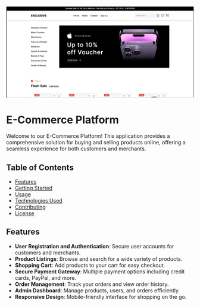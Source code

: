 ![Alt text](https://github.com/hayat-hussen/E-Commerce-Website/blob/main/Screenshot%20(95).png)

# E-Commerce Platform

Welcome to our E-Commerce Platform! This application provides a comprehensive solution for buying and selling products online, offering a seamless experience for both customers and merchants.

## Table of Contents

- [Features](#features)
- [Getting Started](#getting-started)
- [Usage](#usage)
- [Technologies Used](#technologies-used)
- [Contributing](#contributing)
- [License](#license)

## Features

- **User Registration and Authentication**: Secure user accounts for customers and merchants.
- **Product Listings**: Browse and search for a wide variety of products.
- **Shopping Cart**: Add products to your cart for easy checkout.
- **Secure Payment Gateway**: Multiple payment options including credit cards, PayPal, and more.
- **Order Management**: Track your orders and view order history.
- **Admin Dashboard**: Manage products, users, and orders efficiently.
- **Responsive Design**: Mobile-friendly interface for shopping on the go.

